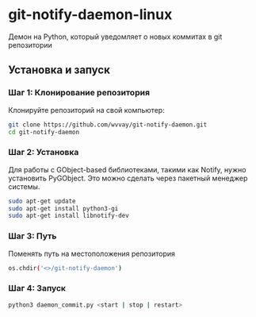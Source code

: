 # git-notify-daemon-linux
Демон на Python, который уведомляет о новых коммитах в git репозитории

## Установка и запуск

### Шаг 1: Клонирование репозитория

Клонируйте репозиторий на свой компьютер:

```bash
git clone https://github.com/wvvay/git-notify-daemon.git
cd git-notify-daemon
```
### Шаг 2: Установка

Для работы с GObject-based библиотеками, такими как Notify, нужно установить PyGObject. Это можно сделать через пакетный менеджер системы.

```bash
sudo apt-get update
sudo apt-get install python3-gi
sudo apt-get install libnotify-dev
```


### Шаг 3: Путь

Поменять путь на местоположения репозитория

```bash
os.chdir('<>/git-notify-daemon')
```

### Шаг 4: Запуск

```bash
python3 daemon_commit.py <start | stop | restart>
```
